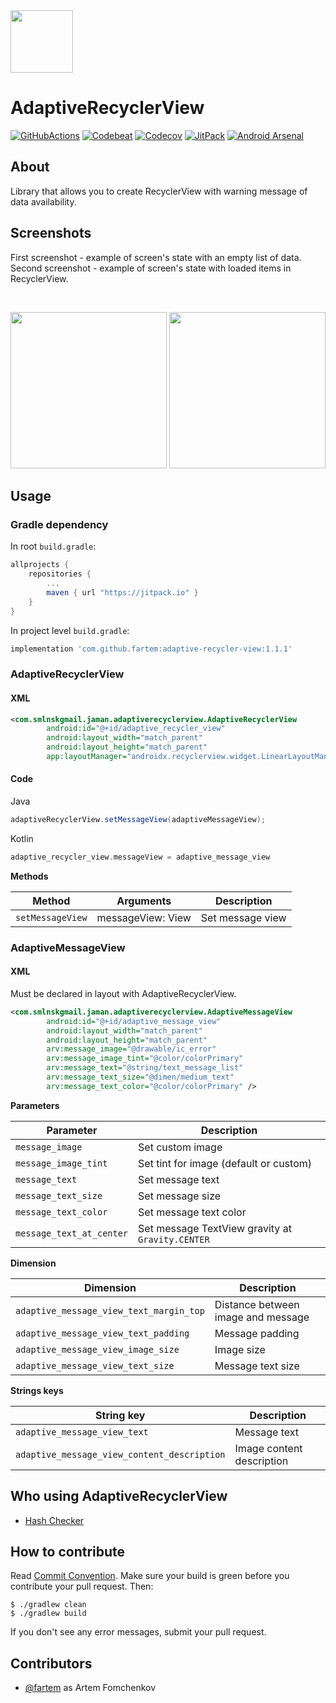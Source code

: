 <img src="media/logo/ic_app.png" height="100px" />

# AdaptiveRecyclerView

[![GitHubActions](https://github.com/fartem/adaptive-recycler-view/workflows/Build/badge.svg)](https://github.com/fartem/adaptive-recycler-view/actions?query=workflow%3ABuild)
[![Codebeat](https://codebeat.co/badges/820d5883-5346-41c1-a827-594d470ab38a)](https://codebeat.co/projects/github-com-fartem-adaptive-recycler-view-master)
[![Codecov](https://codecov.io/gh/fartem/adaptive-recycler-view/branch/master/graph/badge.svg)](https://codecov.io/gh/fartem/adaptive-recycler-view)
[![JitPack](https://jitpack.io/v/fartem/adaptive-recycler-view.svg)](https://jitpack.io/#fartem/adaptive-recycler-view)
[![Android Arsenal](https://img.shields.io/badge/Android%20Arsenal-AdaptiveRecyclerView-brightgreen.svg?style=flat)](https://android-arsenal.com/details/1/8036)

## About

Library that allows you to create RecyclerView with warning message of data availability.

## Screenshots

First screenshot - example of screen's state with an empty list of data.
Second screenshot - example of screen's state with loaded items in RecyclerView.

<br/>
<p align="center">
  <img src="media/screenshots/screenshot_01.png" width="250" />
  <img src="media/screenshots/screenshot_02.png" width="250" />
</p>

## Usage

### Gradle dependency

In root `build.gradle`:

```gradle
allprojects {
    repositories {
        ...
        maven { url "https://jitpack.io" }
    }
}
```

In project level `build.gradle`:

```gradle
implementation 'com.github.fartem:adaptive-recycler-view:1.1.1'
```

### AdaptiveRecyclerView

#### XML

```xml
<com.smlnskgmail.jaman.adaptiverecyclerview.AdaptiveRecyclerView
        android:id="@+id/adaptive_recycler_view"
        android:layout_width="match_parent"
        android:layout_height="match_parent"
        app:layoutManager="androidx.recyclerview.widget.LinearLayoutManager" />
```

#### Code

Java
```java
adaptiveRecyclerView.setMessageView(adaptiveMessageView);
```

Kotlin
```kotlin
adaptive_recycler_view.messageView = adaptive_message_view
```

__Methods__

| Method | Arguments | Description |
| --- | --- | --- |
| `setMessageView` | messageView: View | Set message view |

### AdaptiveMessageView

#### XML

Must be declared in layout with AdaptiveRecyclerView.

```xml
<com.smlnskgmail.jaman.adaptiverecyclerview.AdaptiveMessageView
        android:id="@+id/adaptive_message_view"
        android:layout_width="match_parent"
        android:layout_height="match_parent"
        arv:message_image="@drawable/ic_error"
        arv:message_image_tint="@color/colorPrimary"
        arv:message_text="@string/text_message_list"
        arv:message_text_size="@dimen/medium_text"
        arv:message_text_color="@color/colorPrimary" />
```

__Parameters__

| Parameter | Description |
| --- | --- |
| `message_image` | Set custom image |
| `message_image_tint` | Set tint for image (default or custom) |
| `message_text` | Set message text |
| `message_text_size` | Set message size |
| `message_text_color` | Set message text color |
| `message_text_at_center` | Set message TextView gravity at `Gravity.CENTER` |

__Dimension__

| Dimension | Description |
| --- | --- |
| `adaptive_message_view_text_margin_top` | Distance between image and message |
| `adaptive_message_view_text_padding` | Message padding |
| `adaptive_message_view_image_size` | Image size |
| `adaptive_message_view_text_size` | Message text size |

__Strings keys__

| String key | Description |
| --- | --- |
| `adaptive_message_view_text` | Message text |
| `adaptive_message_view_content_description` | Image content description |

## Who using AdaptiveRecyclerView

* [Hash Checker](https://github.com/fartem/hash-checker)

## How to contribute

Read [Commit Convention](https://github.com/fartem/repository-rules/blob/master/commit-convention/COMMIT_CONVENTION.md). Make sure your build is green before you contribute your pull request. Then:

```shell
$ ./gradlew clean
$ ./gradlew build
```

If you don't see any error messages, submit your pull request.

## Contributors

* [@fartem](https://github.com/fartem) as Artem Fomchenkov
